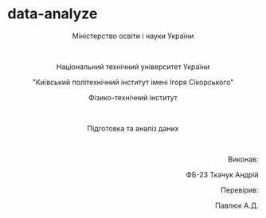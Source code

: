 # data-analyze
<p align=center>Міністерство освіти і науки України</p>
<br>
<p align=center> Національний технічний університет України</p>
<p align=center>"Київський політехнічний інститут імені Ігоря Сікорського"</p>
<p align=center> Фізико-технічний інститут</p>
<br>
<p align=center>Підготовка та аналіз даних</p>
<br>
<p align=right>Виконав:</p>
<p align=right>ФБ-23 Ткачук Андрій</p>
<p align=right>Перевірив:</p>
<p align=right>Павлюк А.Д.</p>
